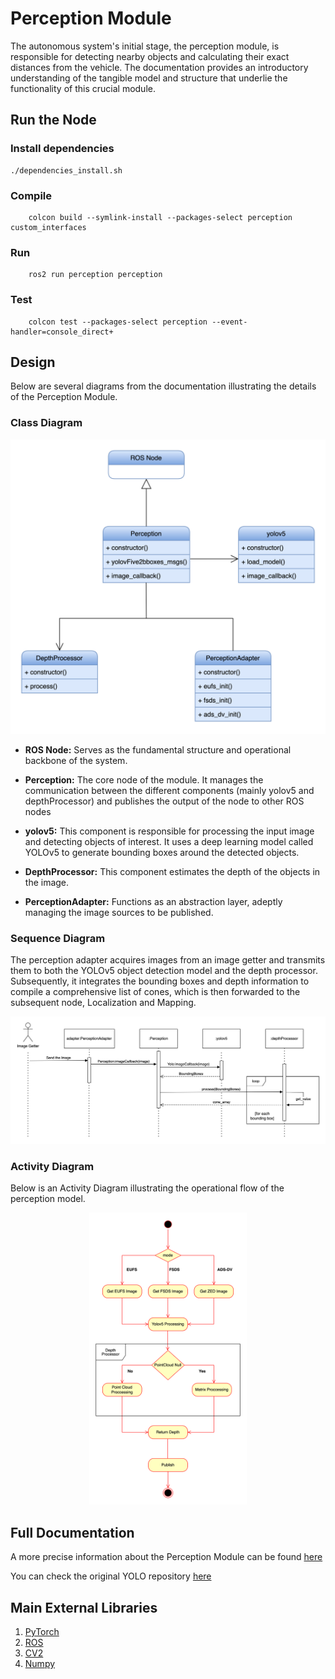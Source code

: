 # Perception Module

The autonomous system's initial stage, the perception module, is responsible for detecting nearby objects and calculating their exact distances from the vehicle. The documentation provides an introductory understanding of the tangible model and structure that underlie the functionality of this crucial module.

## Run the Node

### Install dependencies

```SHELL
./dependencies_install.sh
```

### Compile

```SHELL
	colcon build --symlink-install --packages-select perception custom_interfaces
```

### Run

```SHELL
	ros2 run perception perception
```

### Test

```SHELL
    colcon test --packages-select perception --event-handler=console_direct+
```

## Design

Below are several diagrams from the documentation illustrating the details of the Perception Module.

### Class Diagram

<p align="center">
  <img src="../../docs/assets/Perception/ClassDiagram.png" />
</p>

* **ROS Node:** Serves as the fundamental structure and operational backbone of the system.

* **Perception:** The core node of the module. It manages the communication between the different components (mainly yolov5 and depthProcessor) and publishes the output of the node to other ROS nodes

* **yolov5:** This component is responsible for processing the input image and detecting objects of interest. It uses a deep learning model called YOLOv5 to generate bounding boxes around the detected objects.

* **DepthProcessor:** This component estimates the depth of the objects in the image.

* **PerceptionAdapter:** Functions as an abstraction layer, adeptly managing the image sources to be published.

### Sequence Diagram

The perception adapter acquires images from an image getter and transmits them to both the YOLOv5 object detection model and the depth processor. Subsequently, it integrates the bounding boxes and depth information to compile a comprehensive list of cones, which is then forwarded to the subsequent node, Localization and Mapping.

<p aligh="center">
  <img src="../../docs/assets/Perception/SequenceDiagram.png">
</p>

### Activity Diagram

Below is an Activity Diagram illustrating the operational flow of the perception model.

<p align="center">
  <img src="../../docs/assets/Perception/ActivityDiagram.png" style="width: 50%; height: auto;">
</p>

## Full Documentation

A more precise information about the Perception Module can be found [here](https://www.overleaf.com/read/ryspphvyxmny)

You can check the original YOLO repository [here](https://github.com/ultralytics/yolov5)



## Main External Libraries

1. [PyTorch](https://pytorch.org/tutorials/)
2. [ROS](https://docs.ros.org/en/foxy/index.html)
3. [CV2](https://docs.opencv.org/4.x/d6/d00/tutorial_py_root.html)
4. [Numpy](https://numpy.org/doc/stable/)


